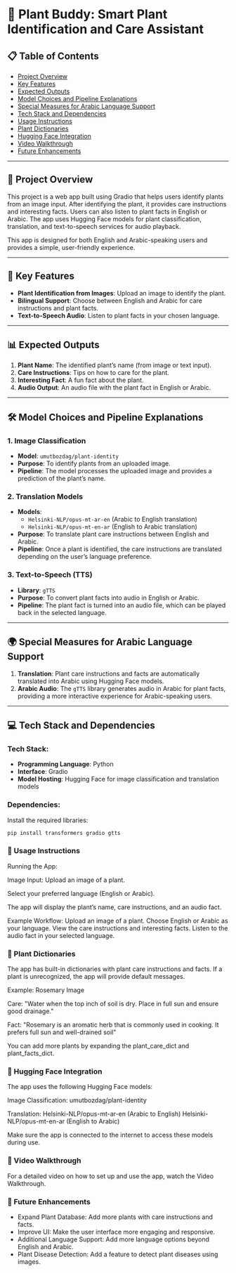 # 🌱 Plant Buddy: Smart Plant Identification and Care Assistant

## 📋 Table of Contents
- [Project Overview](#-project-overview)
- [Key Features](#-key-features)
- [Expected Outputs](#-expected-outputs)
- [Model Choices and Pipeline Explanations](#-model-choices-and-pipeline-explanations)
- [Special Measures for Arabic Language Support](#-special-measures-for-arabic-language-support)
- [Tech Stack and Dependencies](#-tech-stack-and-dependencies)
- [Usage Instructions](#-usage-instructions)
- [Plant Dictionaries](#-plant-dictionaries)
- [Hugging Face Integration](#-hugging-face-integration)
- [Video Walkthrough](#-video-walkthrough)
- [Future Enhancements](#-future-enhancements)

---

## 🚀 Project Overview

This project is a web app built using Gradio that helps users identify plants from an image input. After identifying the plant, it provides care instructions and interesting facts. Users can also listen to plant facts in English or Arabic. The app uses Hugging Face models for plant classification, translation, and text-to-speech services for audio playback.

This app is designed for both English and Arabic-speaking users and provides a simple, user-friendly experience.

---

## 🌟 Key Features

- **Plant Identification from Images**: Upload an image to identify the plant.
- **Bilingual Support**: Choose between English and Arabic for care instructions and plant facts.
- **Text-to-Speech Audio**: Listen to plant facts in your chosen language.

---

## 📊 Expected Outputs

1. **Plant Name**: The identified plant’s name (from image or text input).
2. **Care Instructions**: Tips on how to care for the plant.
3. **Interesting Fact**: A fun fact about the plant.
4. **Audio Output**: An audio file with the plant fact in English or Arabic.

---

## 🛠 Model Choices and Pipeline Explanations

### 1. Image Classification
- **Model**: `umutbozdag/plant-identity`
- **Purpose**: To identify plants from an uploaded image.
- **Pipeline**: The model processes the uploaded image and provides a prediction of the plant’s name.

### 2. Translation Models
- **Models**:
  - `Helsinki-NLP/opus-mt-ar-en` (Arabic to English translation)
  - `Helsinki-NLP/opus-mt-en-ar` (English to Arabic translation)
- **Purpose**: To translate plant care instructions between English and Arabic.
- **Pipeline**: Once a plant is identified, the care instructions are translated depending on the user’s language preference.

### 3. Text-to-Speech (TTS)
- **Library**: `gTTS`
- **Purpose**: To convert plant facts into audio in English or Arabic.
- **Pipeline**: The plant fact is turned into an audio file, which can be played back in the selected language.

---

## 🌍 Special Measures for Arabic Language Support

1. **Translation**: Plant care instructions and facts are automatically translated into Arabic using Hugging Face models.
2. **Arabic Audio**: The `gTTS` library generates audio in Arabic for plant facts, providing a more interactive experience for Arabic-speaking users.

---

## 💻 Tech Stack and Dependencies

### Tech Stack:
- **Programming Language**: Python
- **Interface**: Gradio
- **Model Hosting**: Hugging Face for image classification and translation models

### Dependencies:
Install the required libraries:
```bash
pip install transformers gradio gtts
```
### 📖 Usage Instructions
Running the App:

Image Input:
Upload an image of a plant.

Select your preferred language (English or Arabic).

The app will display the plant’s name, care instructions, and an audio fact.

Example Workflow:
Upload an image of a plant.
Choose English or Arabic as your language.
View the care instructions and interesting facts.
Listen to the audio fact in your selected language.

### 🌿 Plant Dictionaries
The app has built-in dictionaries with plant care instructions and facts. If a plant is unrecognized, the app will provide default messages.

Example: Rosemary Image

Care: "Water when the top inch of soil is dry. Place in full sun and ensure good drainage."

Fact: "Rosemary is an aromatic herb that is commonly used in cooking. It prefers full sun and well-drained soil"

You can add more plants by expanding the plant_care_dict and plant_facts_dict.

### 🤖 Hugging Face Integration
The app uses the following Hugging Face models:

Image Classification: umutbozdag/plant-identity

Translation:
Helsinki-NLP/opus-mt-ar-en (Arabic to English)
Helsinki-NLP/opus-mt-en-ar (English to Arabic)

Make sure the app is connected to the internet to access these models during use.

### 🎥 Video Walkthrough
For a detailed video on how to set up and use the app, watch the Video Walkthrough. 

### 🚧 Future Enhancements
- Expand Plant Database: Add more plants with care instructions and facts.
- Improve UI: Make the user interface more engaging and responsive.
- Additional Language Support: Add more language options beyond English and Arabic.
- Plant Disease Detection: Add a feature to detect plant diseases using images.
